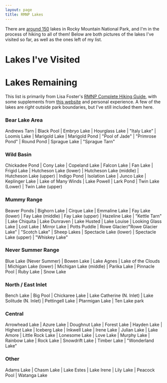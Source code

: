 ```yaml
---
layout: page
title: RMNP Lakes
---
```


There are [around 150](https://www.nps.gov/romo/learn/management/statistics.htm) lakes in Rocky Mountain National Park, and I'm in the process of hiking to all of them! Below are both pictures of the lakes I've visited so far, as well as the ones left of my list.

# Lakes I've Visited

# Lakes Remaining
This list is primarily from Lisa Foster's [RMNP Complete Hiking Guide](https://www.amazon.com/Rocky-Mountain-National-Park-Complete/dp/0615526845/ref=sr_1_1?crid=VFZV6XY9JN4X&keywords=lisa+foster&qid=1696050466&sprefix=Lisa+Foster%2Caps%2C185&sr=8-1), with some supplements from [this website](http://www.hikingrmnp.org/p/the-big-list.html) and personal experience. A few of the lakes are _right_ outside park boundaries, but I've still included them here.

### Bear Lake Area
Andrews Tarn | Black Pool | Embryo Lake | Hourglass Lake | "Italy Lake" | Loomis Lake | Marigold Lake | Marigold Pond | "Pool of Jade" | "Primrose Pond" | Round Pond | Sprague Lake | "Sprague Tarn"

### Wild Basin
Chickadee Pond | Cony Lake | Copeland Lake | Falcon Lake | Fan Lake | Frigid Lake | Hutcheson Lake (lower) | Hutcheson Lake (middle) | Hutcheson Lake (upper) | Indigo Pond | Isolation Lake | Junco Lake | Keplinger Lake | Lake of Many Winds | Lake Powell | Lark Pond | Twin Lake (Lower) | Twin Lake (upper)

### Mummy Range
Beaver Ponds | Bighorn Lake | Cirque Lake | Emmaline Lake | Fay Lake (lower) | Fay Lake (middle) | Fay Lake (upper) | Hazeline Lake | "Kettle Tarn" | Lake Chiquita | Lake Dunraven | Lake Husted | Lake Louise | Looking Glass Lake | Lost Lake | Mirror Lake | Potts Puddle | Rowe Glacier/"Rowe Glacier Lake" | "Scotch Lake" | Sheep Lakes | Spectacle Lake (lower) | Spectacle Lake (upper) | "Whiskey Lake"

### Never Summer Range
Blue Lake (Never Summer) | Bowen Lake | Lake Agnes | Lake of the Clouds | Michigan Lake (lower) | Michigan Lake (middle) | Parika Lake | Pinnacle Pool | Ruby Lake | Snow Lake

### North / East Inlet
Bench Lake | Big Pool | Chickaree Lake | Lake Catherine (N. Inlet) | Lake Solitude (N. Inlet) | Pettingell Lake | Ptarmigan Lake | Ten Lake park

### Central
Arrowhead Lake | Azure Lake | Doughnut Lake | Forest Lake | Hayden Lake | Highest Lake | Iceberg Lake | Inkwell Lake | Irene Lake | Julian Lake | Lake Amore | Little Rock Lake | Lonesome Lake | Love Lake | Murphy Lake | Rainbow Lake | Rock Lake | Snowdrift Lake | Timber Lake | "Wonderland Lake"

### Other
Adams Lake | Chasm Lake | Lake Estes | Lake Irene | Lily Lake | Peacock Pool | Watanga Lake